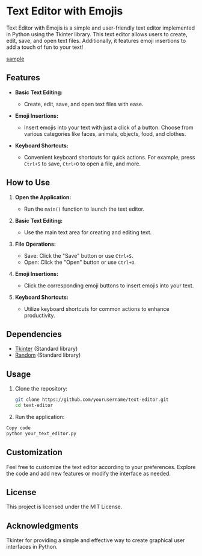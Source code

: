 # Text Editor with Emojis

Text Editor with Emojis is a simple and user-friendly text editor implemented in Python using the Tkinter library. This text editor allows users to create, edit, save, and open text files. Additionally, it features emoji insertions to add a touch of fun to your text!

[sample](sample.jpeg)

## Features

- **Basic Text Editing:**
  - Create, edit, save, and open text files with ease.

- **Emoji Insertions:**
  - Insert emojis into your text with just a click of a button. Choose from various categories like faces, animals, objects, food, and clothes.

- **Keyboard Shortcuts:**
  - Convenient keyboard shortcuts for quick actions. For example, press `Ctrl+S` to save, `Ctrl+O` to open a file, and more.

## How to Use

1. **Open the Application:**
   - Run the `main()` function to launch the text editor.

2. **Basic Text Editing:**
   - Use the main text area for creating and editing text.

3. **File Operations:**
   - Save: Click the "Save" button or use `Ctrl+S`.
   - Open: Click the "Open" button or use `Ctrl+O`.

4. **Emoji Insertions:**
   - Click the corresponding emoji buttons to insert emojis into your text.

5. **Keyboard Shortcuts:**
   - Utilize keyboard shortcuts for common actions to enhance productivity.

## Dependencies

- [Tkinter](https://docs.python.org/3/library/tkinter.html) (Standard library)
- [Random](https://docs.python.org/3/library/random.html) (Standard library)

## Usage

1. Clone the repository:

   ```bash
   git clone https://github.com/yourusername/text-editor.git
   cd text-editor
   ```
   
2. Run the application:

  ```bash
  Copy code
  python your_text_editor.py
  ```

## Customization

Feel free to customize the text editor according to your preferences. Explore the code and add new features or modify the interface as needed.

## License

This project is licensed under the MIT License.

## Acknowledgments

Tkinter for providing a simple and effective way to create graphical user interfaces in Python.
